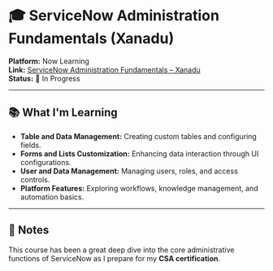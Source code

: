 # 🎓 ServiceNow Administration Fundamentals (Xanadu)

**Platform:** Now Learning  
**Link:** [ServiceNow Administration Fundamentals – Xanadu](https://learning.servicenow.com/lxp/en/now-platform/servicenow-administration-fundamentals-on-demand?id=learning_course_prev&course_id=400ce92b47530e10123f3975d36d43f1)  
**Status:** 🚧 In Progress

---

## 📚 What I'm Learning

- **Table and Data Management:** Creating custom tables and configuring fields.
- **Forms and Lists Customization:** Enhancing data interaction through UI configurations.
- **User and Data Management:** Managing users, roles, and access controls.
- **Platform Features:** Exploring workflows, knowledge management, and automation basics.

---

## 💬 Notes

This course has been a great deep dive into the core administrative functions of ServiceNow as I prepare for my **CSA certification**.
